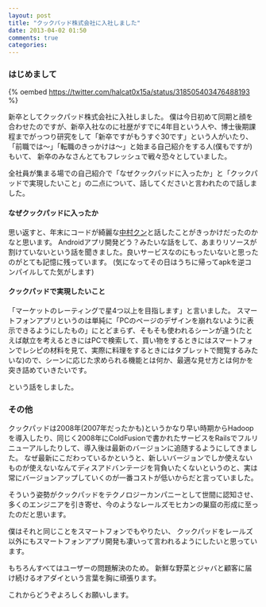 ```yaml
---
layout: post
title: "クックパッド株式会社に入社しました"
date: 2013-04-02 01:50
comments: true
categories: 
---
```


### はじめまして

{% oembed https://twitter.com/halcat0x15a/status/318505403476488193 %}

新卒としてクックパッド株式会社に入社しました。
僕は今日初めて同期と顔を合わせたのですが、新卒入社なのに社歴がすでに4年目という人や、博士後期課程までがっつり研究をして「新卒ですがもうすぐ30です」という人がいたり、「前職では〜」「転職のきっかけは〜」と始まる自己紹介をする人(僕もですが)もいて、
新卒のみなさんとてもフレッシュで戦々恐々としていました。

全社員が集まる場での自己紹介で「なぜクックパッドに入ったか」と「クックパッドで実現したいこと」の二点について、話してくださいと言われたので話しました。

#### なぜクックパッドに入ったか
思い返すと、年末にコードが綺麗な[中村クン](http://r7kamura.hatenablog.com/entry/2012/11/30/223412)と話したことがきっかけだったのかなと思います。
Androidアプリ開発どう？みたいな話をして、あまりリソースが割けていないという話を聞きました。良いサービスなのにもったいないと思ったのがとても記憶に残っています。
(気になってその日はうちに帰ってapkを逆コンパイルしてた気がします)

#### クックパッドで実現したいこと
「マーケットのレーティングで星4つ以上を目指します」と言いました。
スマートフォンアプリというのは単純に「PCのページのデザインを崩れないように表示できるようにしたもの」にとどまらず、そもそも使われるシーンが違う(たとえば献立を考えるときにはPCで検索して、買い物をするときにはスマートフォンでレシピの材料を見て、実際に料理をするときにはタブレットで閲覧するみたいな)ので、シーンに応じた求められる機能とは何か、最適な見せ方とは何かを突き詰めていきたいです。

という話をしました。

### その他
クックパッドは2008年(2007年だったかも)というかなり早い時期からHadoopを導入したり、同じく2008年にColdFusionで書かれたサービスをRailsでフルリニューアルしたりして、導入後は最新のバージョンに追随するようにしてきました。
なぜ最新にこだわっているかというと、新しいバージョンでしか使えないものが使えないなんてディスアドバンテージを背負いたくないというのと、実は常にバージョンアップしていくのが一番コストが低いからだと言っていました。

そういう姿勢がクックパッドをテクノロジーカンパニーとして世間に認知させ、多くのエンジニアを引き寄せ、今のようなレールズモヒカンの巣窟の形成に至ったのだと思います。

僕はそれと同じことをスマートフォンでもやりたい、
クックパッドをレールズ以外にもスマートフォンアプリ開発も凄いって言われるようにしたいと思っています。

もちろんすべてはユーザーの問題解決のため。
新鮮な野菜とジャバと顧客に届け続けるオアダイという言葉を胸に頑張ります。

これからどうぞよろしくお願いします。
